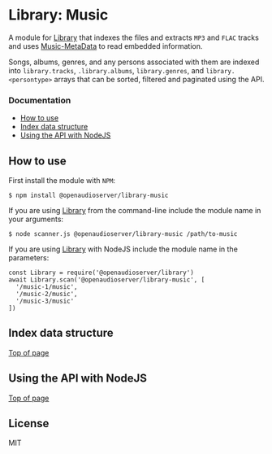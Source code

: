 # Library: Music

A module for [Library](https://github.com/openaudioserver/library) that indexes the files and extracts `MP3` and `FLAC` tracks and uses [Music-MetaData](https://github.com/borewit/music-metadata/) to read embedded information.

Songs, albums, genres, and any persons associated with them are indexed into `library.tracks`, `.library.albums`, `library.genres`, and `library.<persontype>` arrays that can be sorted, filtered and paginated using the API.

### Documentation

- [How to use](#how-to-use)
- [Index data structure](#index-data-structure)
- [Using the API with NodeJS](#using-the-media-index-with-nodejs)

## How to use

First install the module with `NPM`:

    $ npm install @openaudioserver/library-music

If you are using [Library](https://github.com/openaudioserver/library) from the command-line include the module name in your arguments:

    $ node scanner.js @openaudioserver/library-music /path/to-music

If you are using [Library](https://github.com/openaudioserver/library) with NodeJS include the module name in the parameters:

    const Library = require('@openaudioserver/library')
    await Library.scan('@openaudioserver/library-music', [
      '/music-1/music',
      '/music-2/music',
      '/music-3/music'
    ])

## Index data structure

[Top of page](#documentation)

## Using the API with NodeJS

[Top of page](#documentation)


## License

MIT
